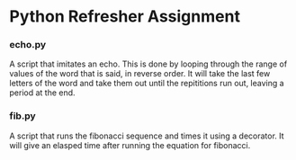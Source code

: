 # Python Refresher Assignment

### echo.py
A script that imitates an echo. This is done by looping through the range of values of the word that is said, in reverse order.
It will take the last few letters of the word and take them out until the repititions run out, leaving a period at the end.

### fib.py
A script that runs the fibonacci sequence and times it using a decorator. It will give an elasped time after running the equation for fibonacci.

<insert image here>
